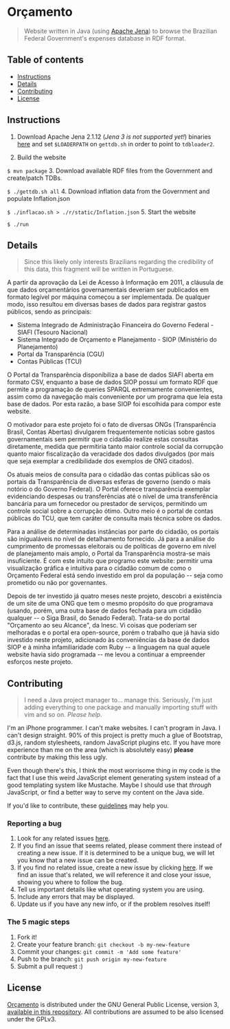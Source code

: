 # Orçamento

> Website written in Java (using [Apache Jena](https://jena.apache.org/)) to browse the Brazilian Federal Government's expenses database in RDF format.

## Table of contents

- [Instructions](#instructions)
- [Details](#details)
- [Contributing](#contributing)
- [License](#license)

## Instructions

1. Download Apache Jena 2.1.12 (*Jena 3 is not supported yet!*) binaries [here](http://jena.apache.org) and set `$LOADERPATH` on `gettdb.sh` in order to point to `tdbloader2`.

2. Build the website

  `$ mvn package`
3. Download available RDF files from the Government and create/patch TDBs.

  `$ ./gettdb.sh all`
4. Download inflation data from the Government and populate Inflation.json

  `$ ./inflacao.sh > ./r/static/Inflation.json`
5. Start the website

  `$ ./run`

## Details

> Since this likely only interests Brazilians regarding the credibility of this data, this fragment will be written in Portuguese.

A partir da aprovação da Lei de Acesso à Informação em 2011, a cláusula de que dados orçamentários governamentais deveriam ser publicados em formato legível por máquina começou a ser implementada. De qualquer modo, isso resultou em diversas bases de dados para registrar gastos públicos, sendo as principais:

- Sistema Integrado de Administração Financeira do Governo Federal - SIAFI (Tesouro Nacional)
- Sistema Integrado de Orçamento e Planejamento - SIOP (Ministério do Planejamento)
- Portal da Transparência (CGU)
- Contas Públicas (TCU)

O Portal da Transparência disponibiliza a base de dados SIAFI aberta em formato CSV, enquanto a base de dados SIOP possui um formato RDF que permite a programação de queries SPARQL extremamente convenientes, assim como da navegação mais conveniente por um programa que leia esta base de dados. Por esta razão, a base SIOP foi escolhida para compor este website.

O motivador para este projeto foi o fato de diversas ONGs (Transparência Brasil, Contas Abertas) divulgarem frequentemente notícias sobre gastos governamentais sem permitir que o cidadão realize estas consultas diretamente, medida que permitiria tanto maior controle social da corrupção quanto maior fiscalização da veracidade dos dados divulgados (por mais que seja exemplar a credibilidade dos exemplos de ONG citados).

Os atuais meios de consulta para o cidadão das contas públicas são os portais da Transparência de diversas esferas de governo (sendo o mais notório o do Governo Federal). O Portal oferece transparência exemplar evidenciando despesas ou transferências até o nível de uma transferência bancária para um fornecedor ou prestador de serviços, permitindo um controle social sobre a corrupção ótimo. Outro meio é o portal de contas públicas do TCU, que tem caráter de consulta mais técnica sobre os dados.

Para a análise de determinadas instâncias por parte do cidadão, os portais são inigualáveis no nível de detalhamento fornecido. Já para a análise do cumprimento de promessas eleitorais ou de políticas de governo em nível de planejamento mais amplo, o Portal da Transparência mostra-se mais insuficiente. É com este intuito que programo este website: permitir uma visualização gráfica e intuitiva para o cidadão comum de como o Orçamento Federal está sendo investido em prol da população -- seja como prometido ou não por governantes.

Depois de ter investido já quatro meses neste projeto, descobri a existência de um site de uma ONG que tem o mesmo propósito do que programava (usando, porém, uma outra base de dados fechada para um cidadão qualquer -- o Siga Brasil, do Senado Federal). Trata-se do portal "Orçamento ao seu Alcance", da Inesc. Vi coisas que poderiam ser melhoradas e o portal era open-source, porém o trabalho que já havia sido investido neste projeto, adicionado às conveniências da base de dados SIOP e à minha infamiliaridade com Ruby -- a linguagem na qual aquele website havia sido programada -- me levou a continuar a empreender esforços neste projeto.

## Contributing

> I need a Java project manager to... manage this. Seriously, I'm just adding everything to one package and manually importing stuff with vim and so on. *Please help*.

I'm an iPhone programmer. I can't make websites. I can't program in Java. I can't design straight. 90% of this project is pretty much a glue of Bootstrap, d3.js, random stylesheets, random JavaScript plugins etc. If you have more experience than me on the area (which is absolutely easy) **please** contribute by making this less ugly.

Even though there's this, I think the most worrisome thing in my code is the fact that I use this weird JavaScript element generating system instead of a good templating system like Mustache. Maybe I should use that *through* JavaScript, or find a better way to serve my content on the Java side.

If you'd like to contribute, these [guidelines](master/CONTRIBUTING.md) may help you.

### Reporting a bug

1. Look for any related issues [here](https://github.com/theiostream/orcamento/issues).
2. If you find an issue that seems related, please comment there instead of creating a new issue. If it is determined to be a unique bug, we will let you know that a new issue can be created.
3. If you find no related issue, create a new issue by clicking [here](https://github.com/theiostream/orcamento/issues/new).
If we find an issue that's related, we will reference it and close your issue, showing you where to follow the bug.
4. Tell us important details like what operating system you are using.
5. Include any errors that may be displayed.
6. Update us if you have any new info, or if the problem resolves itself!

### The 5 magic steps

1. Fork it!
2. Create your feature branch: `git checkout -b my-new-feature`
3. Commit your changes: `git commit -m 'Add some feature'`
4. Push to the branch: `git push origin my-new-feature`
5. Submit a pull request :)

## License

[Orçamento](https://github.com/theiostream/orcamento) is distributed under the GNU General Public License, version 3, [available in this repository](master/LICENSE.md). All contributions are assumed to be also licensed under the GPLv3.
